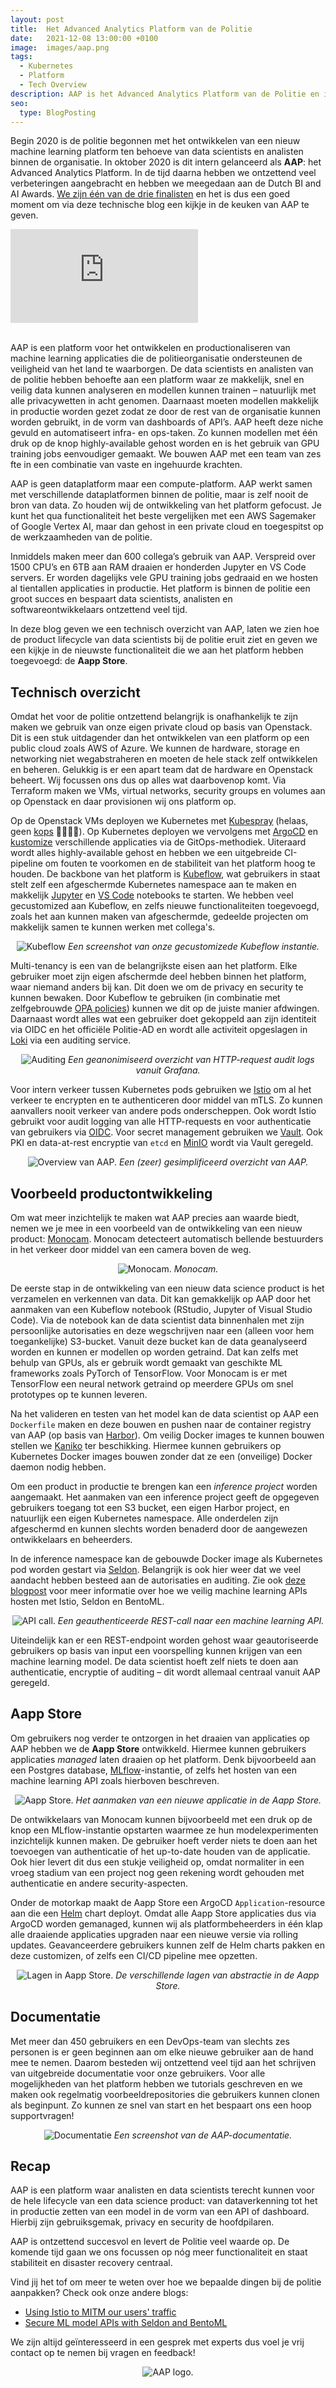```yaml
---
layout: post
title:  Het Advanced Analytics Platform van de Politie
date:   2021-12-08 13:00:00 +0100
image:  images/aap.png
tags:
  - Kubernetes
  - Platform
  - Tech Overview
description: AAP is het Advanced Analytics Platform van de Politie en is volledig gebaseerd op open-source technologie zoals Kubernetes en Kubeflow.
seo:
  type: BlogPosting
---
```


Begin 2020 is de politie begonnen met het ontwikkelen van een nieuw machine learning platform ten behoeve van data scientists en analisten binnen de organisatie. In oktober 2020 is dit intern gelanceerd als **AAP**: het Advanced Analytics Platform. In de tijd daarna hebben we ontzettend veel verbeteringen aangebracht en hebben we meegedaan aan de Dutch BI and AI Awards. [We zijn één van de drie finalisten](https://www.emerce.nl/wire/dutch-bi-data-science-award-2021-politie-pon-spendlab-gaan-door-finale) en het is dus een goed moment om via deze technische blog een kijkje in de keuken van AAP te geven.

<div style="position:relative; width: 100%;">
  <iframe src="https://www.youtube.com/embed/O5cCYXE1ufc?vq=hd1080p;" frameborder="0" allow="encrypted-media" allowfullscreen></iframe>
</div>
<br />

AAP is een platform voor het ontwikkelen en productionaliseren van machine learning applicaties die de politieorganisatie ondersteunen de veiligheid van het land te waarborgen.
De data scientists en analisten van de politie hebben behoefte aan een platform waar ze makkelijk, snel en veilig data kunnen analyseren en modellen kunnen trainen – natuurlijk met alle privacywetten in acht genomen.
Daarnaast moeten modellen makkelijk in productie worden gezet zodat ze door de rest van de organisatie kunnen worden gebruikt, in de vorm van dashboards of API’s.
AAP heeft deze niche gevuld en automatiseert infra- en ops-taken.
Zo kunnen modellen met één druk op de knop highly-available gehost worden en is het gebruik van GPU training jobs eenvoudiger gemaakt.
We bouwen AAP met een team van zes fte in een combinatie van vaste en ingehuurde krachten.

AAP is geen dataplatform maar een compute-platform.
AAP werkt samen met verschillende dataplatformen binnen de politie, maar is zelf nooit de bron van data.
Zo houden wij de ontwikkeling van het platform gefocust.
Je kunt het qua functionaliteit het beste vergelijken met een AWS Sagemaker of Google Vertex AI, maar dan gehost in een private cloud en toegespitst op de werkzaamheden van de politie.

Inmiddels maken meer dan 600 collega’s gebruik van AAP.
Verspreid over 1500 CPU’s en 6TB aan RAM draaien er honderden Jupyter en VS Code servers.
Er worden dagelijks vele GPU training jobs gedraaid en we hosten al tientallen applicaties in productie.
Het platform is binnen de politie een groot succes en bespaart data scientists, analisten en softwareontwikkelaars ontzettend veel tijd.

In deze blog geven we een technisch overzicht van AAP, laten we zien hoe de product lifecycle van data scientists bij de politie eruit ziet en geven we een kijkje in de nieuwste functionaliteit die we aan het platform hebben toegevoegd: de **Aapp Store**.

## Technisch overzicht

Omdat het voor de politie ontzettend belangrijk is onafhankelijk te zijn maken we gebruik van onze eigen private cloud op basis van Openstack.
Dit is een stuk uitdagender dan het ontwikkelen van een platform op een public cloud zoals AWS of Azure.
We kunnen de hardware, storage en networking niet wegabstraheren en moeten de hele stack zelf ontwikkelen en beheren.
Gelukkig is er een apart team dat de hardware en Openstack beheert.
Wij focussen ons dus op alles wat daarbovenop komt.
Via Terraform maken we VMs, virtual networks, security groups en volumes aan op Openstack en daar provisionen wij ons platform op.

Op de Openstack VMs deployen we Kubernetes met [Kubespray](https://github.com/kubernetes-sigs/kubespray) (helaas, geen [kops](https://github.com/kubernetes/kops) 👮‍♂️👮‍♀️).
Op Kubernetes deployen we vervolgens met [ArgoCD](https://argo-cd.readthedocs.io/en/stable/) en [kustomize](https://kustomize.io/) verschillende applicaties via de GitOps-methodiek.
Uiteraard wordt alles highly-available gehost en hebben we een uitgebreide CI-pipeline om fouten te voorkomen en de stabiliteit van het platform hoog te houden.
De backbone van het platform is [Kubeflow](https://github.com/kubeflow/kubeflow), wat gebruikers in staat stelt zelf een afgeschermde Kubernetes namespace aan te maken en makkelijk [Jupyter](https://github.com/jupyterlab/jupyterlab) en [VS Code](https://github.com/cdr/code-server) notebooks te starten.
We hebben veel gecustomized aan Kubeflow, en zelfs nieuwe functionaliteiten toegevoegd, zoals het aan kunnen maken van afgeschermde, gedeelde projecten om makkelijk samen te kunnen werken met collega's.

<p align="center">
  <img src="../images/kubeflow.png" alt="Kubeflow" />
  <em>Een screenshot van onze gecustomizede Kubeflow instantie.</em>
</p>

Multi-tenancy is een van de belangrijkste eisen aan het platform.
Elke gebruiker moet zijn eigen afschermde deel hebben binnen het platform, waar niemand anders bij kan.
Dit doen we om de privacy en security te kunnen bewaken.
Door Kubeflow te gebruiken (in combinatie met zelfgebrouwde [OPA policies](https://github.com/open-policy-agent/gatekeeper)) kunnen we dit op de juiste manier afdwingen.
Daarnaast wordt alles wat een gebruiker doet gekoppeld aan zijn identiteit via OIDC en het officiële Politie-AD en wordt alle activiteit opgeslagen in [Loki](https://github.com/grafana/loki) via een auditing service.

<p align="center">
  <img src="../images/auditing.png" alt="Auditing" />
  <em>Een geanonimiseerd overzicht van HTTP-request audit logs vanuit Grafana.</em>
</p>

Voor intern verkeer tussen Kubernetes pods gebruiken we [Istio](https://istio.io/) om al het verkeer te encrypten en te authenticeren door middel van mTLS.
Zo kunnen aanvallers nooit verkeer van andere pods onderscheppen.
Ook wordt Istio gebruikt voor audit logging van alle HTTP-requests en voor authenticatie van gebruikers via [OIDC](https://istio.io/latest/docs/tasks/security/authorization/authz-custom/).
Voor secret management gebruiken we [Vault](https://www.vaultproject.io/).
Ook PKI en data-at-rest encryptie van `etcd` en [MinIO](https://github.com/minio/minio) wordt via Vault geregeld.

<p align="center">
  <img src="../images/aap_overview.png" alt="Overview van AAP." />
  <em>Een (zeer) gesimplificeerd overzicht van AAP.</em>
</p>

## Voorbeeld productontwikkeling

Om wat meer inzichtelijk te maken wat AAP precies aan waarde biedt, nemen we je mee in een voorbeeld van de ontwikkeling van een nieuw product: [Monocam](https://www.politie.nl/nieuws/2021/juli/1/00-monocam-ingezet-tegen-afleiding-in-verkeer.html).
Monocam detecteert automatisch bellende bestuurders in het verkeer door middel van een camera boven de weg.

<p align="center">
  <img src="../images/monocam.jpg" alt="Monocam." />
  <em>Monocam.</em>
</p>

De eerste stap in de ontwikkeling van een nieuw data science product is het verzamelen en verkennen van data.
Dit kan gemakkelijk op AAP door het aanmaken van een Kubeflow notebook (RStudio, Jupyter of Visual Studio Code).
Via de notebook kan de data scientist data binnenhalen met zijn persoonlijke autorisaties en deze wegschrijven naar een (alleen voor hem toegankelijke) S3-bucket.
Vanuit deze bucket kan de data geanalyseerd worden en kunnen er modellen op worden getraind.
Dat kan zelfs met behulp van GPUs, als er gebruik wordt gemaakt van geschikte ML frameworks zoals PyTorch of TensorFlow.
Voor Monocam is er met TensorFlow een neural network getraind op meerdere GPUs om snel prototypes op te kunnen leveren.

Na het valideren en testen van het model kan de data scientist op AAP een `Dockerfile` maken en deze bouwen en pushen naar de container registry van AAP (op basis van [Harbor](https://github.com/goharbor/harbor)).
Om veilig Docker images te kunnen bouwen stellen we [Kaniko](https://github.com/GoogleContainerTools/kaniko) ter beschikking.
Hiermee kunnen gebruikers op Kubernetes Docker images bouwen zonder dat ze een (onveilige) Docker daemon nodig hebben.

Om een product in productie te brengen kan een *inference project* worden aangemaakt.
Het aanmaken van een inference project geeft de opgegeven gebruikers toegang tot een S3 bucket, een eigen Harbor project, en natuurlijk een eigen Kubernetes namespace.
Alle onderdelen zijn afgeschermd en kunnen slechts worden benaderd door de aangewezen ontwikkelaars en beheerders.

In de inference namespace kan de gebouwde Docker image als Kubernetes pod worden gestart via [Seldon](https://github.com/SeldonIO/seldon-core).
Belangrijk is ook hier weer dat we veel aandacht hebben besteed aan de autorisaties en auditing.
Zie ook [deze blogpost](secure-ml-model-apis-with-seldon-and-bentoml) voor meer informatie over hoe we veilig machine learning APIs hosten met Istio, Seldon en BentoML.

<p align="center">
  <img src="../images/apicall.png" alt="API call." />
  <em>Een geauthenticeerde REST-call naar een machine learning API.</em>
</p>

Uiteindelijk kan er een REST-endpoint worden gehost waar geautoriseerde gebruikers op basis van input een voorspelling kunnen krijgen van een machine learning model.
De data scientist hoeft zelf niets te doen aan authenticatie, encryptie of auditing – dit wordt allemaal centraal vanuit AAP geregeld.

## Aapp Store

Om gebruikers nog verder te ontzorgen in het draaien van applicaties op AAP hebben we de **Aapp Store** ontwikkeld.
Hiermee kunnen gebruikers applicaties *managed* laten draaien op het platform.
Denk bijvoorbeeld aan een Postgres database, [MLflow](https://github.com/mlflow/mlflow)-instantie, of zelfs het hosten van een machine learning API zoals hierboven beschreven.

<p align="center">
  <img src="../images/aappstore.png" alt="Aapp Store." />
  <em>Het aanmaken van een nieuwe applicatie in de Aapp Store.</em>
</p>

De ontwikkelaars van Monocam kunnen bijvoorbeeld met een druk op de knop een MLflow-instantie opstarten waarmee ze hun modelexperimenten inzichtelijk kunnen maken.
De gebruiker hoeft verder niets te doen aan het toevoegen van authenticatie of het up-to-date houden van de applicatie.
Ook hier levert dit dus een stukje veiligheid op, omdat normaliter in een vroeg stadium van een project nog geen rekening wordt gehouden met authenticatie en andere security-aspecten.

Onder de motorkap maakt de Aapp Store een ArgoCD `Application`-resource aan die een [Helm](https://helm.sh/) chart deployt.
Omdat alle Aapp Store applicaties dus via ArgoCD worden gemanaged, kunnen wij als platformbeheerders in één klap alle draaiende applicaties upgraden naar een nieuwe versie via rolling updates.
Geavanceerdere gebruikers kunnen zelf de Helm charts pakken en deze customizen, of zelfs een CI/CD pipeline mee opzetten.

<p align="center">
  <img src="../images/application_layers.png" alt="Lagen in Aapp Store." />
  <em>De verschillende lagen van abstractie in de Aapp Store.</em>
</p>

## Documentatie

Met meer dan 450 gebruikers en een DevOps-team van slechts zes personen is er geen beginnen aan om elke nieuwe gebruiker aan de hand mee te nemen.
Daarom besteden wij ontzettend veel tijd aan het schrijven van uitgebreide documentatie voor onze gebruikers.
Voor alle mogelijkheden van het platform hebben we tutorials geschreven en we maken ook regelmatig voorbeeldrepositories die gebruikers kunnen clonen als beginpunt.
Zo kunnen ze snel van start en het bespaart ons een hoop supportvragen!

<p align="center">
  <img src="../images/docs.png" alt="Documentatie" />
  <em>Een screenshot van de AAP-documentatie.</em>
</p>

## Recap

AAP is een platform waar analisten en data scientists terecht kunnen voor de hele lifecycle van een data science product: van dataverkenning tot het in productie zetten van een model in de vorm van een API of dashboard.
Hierbij zijn gebruiksgemak, privacy en security de hoofdpilaren.

AAP is ontzettend succesvol en levert de Politie veel waarde op.
De komende tijd gaan we ons focussen op nóg meer functionaliteit en staat stabiliteit en disaster recovery centraal.

Vind jij het tof om meer te weten over hoe we bepaalde dingen bij de politie aanpakken? Check ook onze andere blogs:
- [Using Istio to MITM our users' traffic](using-istio-to-mitm-our-users-traffic)
- [Secure ML model APIs with Seldon and BentoML](secure-ml-model-apis-with-seldon-and-bentoml)

We zijn altijd geïnteresseerd in een gesprek met experts dus voel je vrij contact op te nemen bij vragen en feedback!

<p align="center">
  <img src="../images/aap.png" alt="AAP logo." />
</p>
